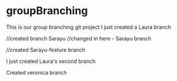 # groupBranching
This is our group branching git project
I just created a Laura branch


//created branch Sarayu
//changed in here - Sarayu branch

//created Sarayu-feature branch


I just created Laura's second branch

Created veronica branch
